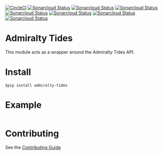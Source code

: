 [![CircleCI](https://circleci.com/gh/ngfgrant/admiralty-tides/tree/master.svg?style=svg&circle-token=a701bb98360276f425d52b21d6d0803e27e7fb78)](https://circleci.com/gh/ngfgrant/admiralty-tides/tree/master) [![Sonarcloud Status](https://sonarcloud.io/api/project_badges/measure?project=ngfgrant_admiralty-tides&metric=coverage)](https://sonarcloud.io/api/project_badges/measure?project=ngfgrant_admiralty-tides&metric=coverage) [![Sonarcloud
Status](https://sonarcloud.io/api/project_badges/measure?project=ngfgrant_admiralty-tides&metric=ncloc)](https://sonarcloud.io/api/project_badges/measure?project=ngfgrant_admiralty-tides&metric=ncloc) [![Sonarcloud Status](https://sonarcloud.io/api/project_badges/measure?project=ngfgrant_admiralty-tides&metric=sqale_rating)](https://sonarcloud.io/api/project_badges/measure?project=ngfgrant_admiralty-tides&metric=sqale_rating)
[![Sonarcloud
Status](https://sonarcloud.io/api/project_badges/measure?project=ngfgrant_admiralty-tides&metric=reliability_rating)](https://sonarcloud.io/api/project_badges/measure?project=ngfgrant_admiralty-tides&metric=reliability_rating)
[![Sonarcloud
Status](https://sonarcloud.io/api/project_badges/measure?project=ngfgrant_admiralty-tides&metric=security_rating)](https://sonarcloud.io/api/project_badges/measure?project=ngfgrant_admiralty-tides&metric=security_rating)
[![Sonarcloud
Status](https://sonarcloud.io/api/project_badges/measure?project=ngfgrant_admiralty-tides&metric=sqale_index)](https://sonarcloud.io/api/project_badges/measure?project=ngfgrant_admiralty-tides&metric=sqale_index)
[![Sonarcloud
Status](https://sonarcloud.io/api/project_badges/measure?project=ngfgrant_admiralty-tides&metric=vulnerabilities)](https://sonarcloud.io/api/project_badges/measure?project=ngfgrant_admiralty-tides&metric=vulnerabilities)

# Admiralty Tides

This module acts as a wrapper around the Admiralty Tides API.

# Install

```shell
$pip install admiralty-tides
```

# Example

```python

```

# Contributing

See the [Contributing Guide](CONTRIBUTING.md)
